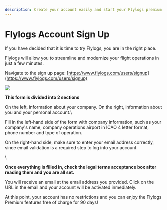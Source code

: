 ```yaml
---
description: Create your account easily and start your Flylogs premium trial
---
```


# Flylogs Account Sign Up

If you have decided that it is time to try Flylogs, you are in the right place.

Flylogs will allow you to streamline and modernize your flight operations in just a few minutes.



Navigate to the sign up page: [https://www.flylogs.com/users/signup](https://www.flylogs.com/users/signup)

![](https://tawk.link/61f94bae9bd1f31184da67e3/kb/attachments/vdYH0n9\_NL.png)



**This form is divided into 2 sections**

On the left, information about your company. On the right, information about you and your personal account.\


Fill in the left-hand side of the form with company information, such as your company's name, company operations airport in ICAO 4 letter format, phone number and type of operation.

On the right-hand side, make sure to enter your email address correctly, since email validation is a required step to log into your account.

\


**Once everything is filled in, check the legal terms acceptance box after reading them and you are all set.**

You will receive an email at the email address you provided. Click on the URL in the email and your account will be activated inmediately.

At this point, your account has no restrictions and you can enjoy the Flylogs Premium features free of charge for 90 days!
